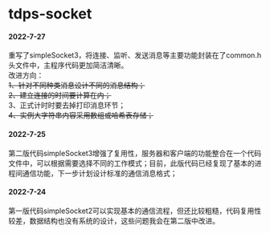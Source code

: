 # tdps-socket  
#### 2022-7-27  
重写了simpleSocket3，将连接、监听、发送消息等主要功能封装在了common.h头文件中，主程序代码更加简洁清晰。  
改进方向：  
~~1、针对不同种类消息设计不同的消息结构；~~  
~~2、建立连接的时间要计算在内；~~  
3、正式计时时要去掉打印消息环节；  
~~4、实例大字符串内容采用数组或哈希表存储；~~  

#### 2022-7-25  
第二版代码simpleSocket3增强了复用性，服务器和客户端的功能整合在一个代码文件中，可以根据需要选择不同的工作模式；目前，此版代码已经复现了基本的进程间通信功能，下一步计划设计标准的通信消息格式；  

#### 2022-7-24  
第一版代码simpleSocket2可以实现基本的通信流程，但还比较粗糙，代码复用性较差，数据结构也没有系统的设计，这些问题我会在第二版中改进。  

